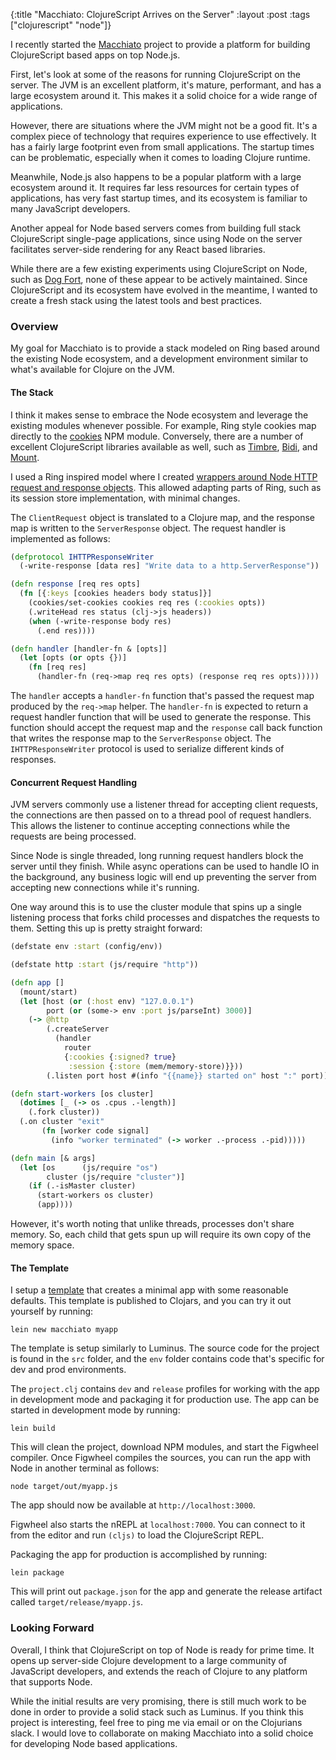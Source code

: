 {:title "Macchiato: ClojureScript Arrives on the Server"
 :layout :post
 :tags ["clojurescript" "node"]}
 
 I recently started the [Macchiato](https://github.com/macchiato-framework) project to provide a platform for building ClojureScript based apps on top Node.js.
  
First, let's look at some of the reasons for running ClojureScript on the server. The JVM is an excellent platform, it's mature, performant, and has a large ecosystem around it. This makes it a solid choice for a wide range of applications.

However, there are situations where the JVM might not be a good fit. It's a complex piece of technology that requires experience to use effectively. It has a fairly large footprint even from small applications. The startup times can be problematic, especially when it comes to loading Clojure runtime.

Meanwhile, Node.js also happens to be a popular platform with a large ecosystem around it. It requires far less resources for certain types of applications, has very fast startup times, and its ecosystem is familiar to many JavaScript developers.

Another appeal for Node based servers comes from building full stack ClojureScript single-page applications, since using Node on the server facilitates server-side rendering for any React based libraries.

While there are a few existing experiments using ClojureScript on Node, such as [Dog Fort](https://github.com/whamtet/dogfort), none of these appear to be actively maintained. Since ClojureScript and its ecosystem have evolved in the meantime, I wanted to create a fresh stack using the latest tools and best practices.

### Overview

My goal for Macchiato is to provide a stack modeled on Ring based around the existing Node ecosystem, and a development environment similar to what's available for Clojure on the JVM.

#### The Stack

I think it makes sense to embrace the Node ecosystem and leverage the existing modules whenever possible. For example, Ring style cookies map directly to the [cookies](https://www.npmjs.com/package/cookies) NPM module. Conversely, there are a number of excellent ClojureScript libraries available as well, such as [Timbre](https://github.com/ptaoussanis/timbre),
 [Bidi](https://github.com/juxt/bidi/), and [Mount](https://github.com/tolitius/mount).

I used a Ring inspired model where I created [wrappers around Node HTTP request and response objects](https://github.com/macchiato-framework/macchiato-http/blob/master/src/macchiato/http.cljs). This allowed adapting parts of Ring, such as its session store implementation, with minimal changes.

The `ClientRequest` object is translated to a Clojure map, and the response map is written to the `ServerResponse` object. The request handler is implemented as follows:

```clojure
(defprotocol IHTTPResponseWriter
  (-write-response [data res] "Write data to a http.ServerResponse"))

(defn response [req res opts]
  (fn [{:keys [cookies headers body status]}]
    (cookies/set-cookies cookies req res (:cookies opts))
    (.writeHead res status (clj->js headers))
    (when (-write-response body res)
      (.end res))))

(defn handler [handler-fn & [opts]]
  (let [opts (or opts {})]
    (fn [req res]
      (handler-fn (req->map req res opts) (response req res opts)))))
```

The `handler` accepts a `handler-fn` function that's passed the request map produced by the `req->map` helper. The `handler-fn` is expected to return a request handler function that will be used to generate the response. This function should accept the request map and the `response` call back function that writes the response map to the `ServerResponse` object. The `IHTTPResponseWriter` protocol is used to serialize different kinds of responses.

#### Concurrent Request Handling

JVM servers commonly use a listener thread for accepting client requests, the connections are then passed on to a thread pool of request handlers. This allows the listener to continue accepting connections while the requests are being processed.

Since Node is single threaded, long running request handlers block the server until they finish. While async operations can be used to handle IO in the background, any business logic will end up preventing the server from accepting new connections while it's running.

One way around this is to use the cluster module that spins up a single listening process that forks child processes and dispatches the requests to them. Setting this up is pretty straight forward: 

```clojure
(defstate env :start (config/env))

(defstate http :start (js/require "http"))

(defn app []
  (mount/start)
  (let [host (or (:host env) "127.0.0.1")
        port (or (some-> env :port js/parseInt) 3000)]
    (-> @http
        (.createServer
          (handler
            router
            {:cookies {:signed? true}
             :session {:store (mem/memory-store)}}))
        (.listen port host #(info "{{name}} started on" host ":" port)))))

(defn start-workers [os cluster]
  (dotimes [_ (-> os .cpus .-length)]
    (.fork cluster))
  (.on cluster "exit"
       (fn [worker code signal]
         (info "worker terminated" (-> worker .-process .-pid)))))

(defn main [& args]
  (let [os      (js/require "os")
        cluster (js/require "cluster")]
    (if (.-isMaster cluster)
      (start-workers os cluster)
      (app))))
```

However, it's worth noting that unlike threads, processes don't share memory. So, each child that gets spun up will require its own copy of the memory space.

#### The Template

I setup a [template](https://github.com/macchiato-framework/macchiato-template) that creates a minimal app with some reasonable defaults. This template is published to Clojars, and you can try it out yourself by running:

```
lein new macchiato myapp
```

The template is setup similarly to Luminus. The source code for the project is found in the `src` folder, and the `env` folder contains code that's specific for dev and prod environments.

The `project.clj` contains `dev` and `release` profiles for working with the app in development mode and packaging it for production use. The app can be started in development mode by running:

```
lein build
```

This will clean the project, download NPM modules, and start the Figwheel compiler. Once Figwheel compiles the sources, you can run the app with Node in another terminal as follows:

```
node target/out/myapp.js
```

The app should now be available at `http://localhost:3000`.


Figwheel also starts the nREPL at `localhost:7000`. You can connect to it from the editor and run `(cljs)` to load the ClojureScript REPL.

Packaging the app for production is accomplished by running:

```
lein package
```

This will print out `package.json` for the app and generate the release artifact called `target/release/myapp.js`.

### Looking Forward

Overall, I think that ClojureScript on top of Node is ready for prime time. It opens up server-side Clojure development to a large community of JavaScript developers, and extends the reach of Clojure to any platform that supports Node.

While the initial results are very promising, there is still much work to be done in order to provide a solid stack such as Luminus. If you think this project is interesting, feel free to ping me via email or on the Clojurians slack. I would love to collaborate on making Macchiato into a solid choice for developing Node based applications.
